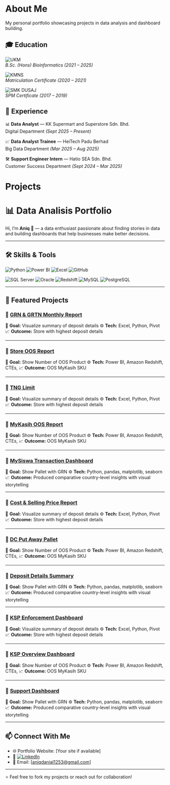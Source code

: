# About Me
My personal portfolio showcasing projects in data analysis and dashboard building.

## 🎓 Education

![UKM](https://img.shields.io/badge/Universiti%20Kebangsaan%20Malaysia-Bioinformatics-yellow)  
*B.Sc. (Hons) Bioinformatics (2021 – 2025)*  

![KMNS](https://img.shields.io/badge/Kolej%20Matrikulasi%20Negeri%20Sembilan-Foundation%20in%20Computer%20Science-blue)  
*Matriculation Certificate (2020 – 2021)*  

![SMK DUSAJ](https://img.shields.io/badge/SMK%20Dato'%20Undang%20Syed%20Ali%20Al%20Jufri-Class%20Of%20Pure%20Science-red)  
*SPM Certificate (2017 – 2019)*  


## 💼 Experience

📊 **Data Analyst** — KK Supermart and Superstore Sdn. Bhd.    
Digital Department *(Sept 2025 – Present)*  

📈 **Data Analyst Trainee** — HeiTech Padu Berhad    
Big Data Department *(Mar 2025 – Aug 2025)*  

🛠️ **Support Engineer Intern** — Hatio SEA Sdn. Bhd.    
Customer Success Department *(Sept 2024 – Mar 2025)*  



# Projects

# 📊 Data Analisis Portfolio

Hi, I’m **Aniq** 👋 — a data enthusiast passionate about finding stories in data and building dashboards that help businesses make better decisions.

---

## 🛠️ Skills & Tools

![Python](https://img.shields.io/badge/Python-Data%20Analysis-yellow)
![Power BI](https://img.shields.io/badge/Power%20BI-DAX-green)
![Excel](https://img.shields.io/badge/Excel-Advanced-brightgreen)
![GitHub](https://img.shields.io/badge/Git-GitHub-lightgrey)

![SQL Server](https://img.shields.io/badge/Database-SQLServer-blue)
![Oracle](https://img.shields.io/badge/Database-Oracle-red)
![Redshift](https://img.shields.io/badge/Database-Redshift-orange)
![MySQL](https://img.shields.io/badge/Database-MySQL-lightblue)
![PostgreSQL](https://img.shields.io/badge/Database-PostgreSQL-green)



---

## 📂 Featured Projects

### 🔹 [GRN & GRTN Monthly Report](https://github.com/aniq-khairani/deposit-details-summary-report)

📌 **Goal:** Visualize summary of deposit details 
⚙️ **Tech:** Excel, Python, Pivot
📈 **Outcome:** Store with highest deposit details

---

### 🔹 [Store OOS Report](https://github.com/aniq-khairani/myKasih-OOS-report)

📌 **Goal:** Show Number of OOS Product
⚙️ **Tech:** Power BI, Amazon Redshift, CTEs, 
📈 **Outcome:** OOS MyKasih SKU

---

### 🔹 [TNG Limit](https://github.com/aniq-khairani/deposit-details-summary-report)

📌 **Goal:** Visualize summary of deposit details 
⚙️ **Tech:** Excel, Python, Pivot
📈 **Outcome:** Store with highest deposit details

---

### 🔹 [MyKasih OOS Report](https://github.com/aniq-khairani/myKasih-OOS-report)

📌 **Goal:** Show Number of OOS Product
⚙️ **Tech:** Power BI, Amazon Redshift, CTEs, 
📈 **Outcome:** OOS MyKasih SKU

---

### 🔹 [MySiswa Transaction Dashboard](https://github.com/aniq-khairani/mySiswa-transaction-report)

📌 **Goal:** Show Pallet with GRN
⚙️ **Tech:** Python, pandas, matplotlib, seaborn
📈 **Outcome:** Produced comparative country-level insights with visual storytelling

---

### 🔹 [Cost & Selling Price Report](https://github.com/aniq-khairani/deposit-details-summary-report)

📌 **Goal:** Visualize summary of deposit details 
⚙️ **Tech:** Excel, Python, Pivot
📈 **Outcome:** Store with highest deposit details

---

### 🔹 [DC Put Away Pallet](https://github.com/aniq-khairani/myKasih-OOS-report)

📌 **Goal:** Show Number of OOS Product
⚙️ **Tech:** Power BI, Amazon Redshift, CTEs, 
📈 **Outcome:** OOS MyKasih SKU

---

### 🔹 [Deposit Details Summary](https://github.com/aniq-khairani/mySiswa-transaction-report)

📌 **Goal:** Show Pallet with GRN
⚙️ **Tech:** Python, pandas, matplotlib, seaborn
📈 **Outcome:** Produced comparative country-level insights with visual storytelling

---

### 🔹 [KSP Enforcement Dashboard](https://github.com/aniq-khairani/ksp-enforcement-dashboard)

📌 **Goal:** Visualize summary of deposit details 
⚙️ **Tech:** Excel, Python, Pivot
📈 **Outcome:** Store with highest deposit details

---

### 🔹 [KSP Overview Dashboard](https://github.com/aniq-khairani/ksp-overview-dashboard)

📌 **Goal:** Show Number of OOS Product
⚙️ **Tech:** Power BI, Amazon Redshift, CTEs, 
📈 **Outcome:** OOS MyKasih SKU

---

### 🔹 [Support Dashboard](https://github.com/aniq-khairani/support-dashboard)

📌 **Goal:** Show Pallet with GRN
⚙️ **Tech:** Python, pandas, matplotlib, seaborn
📈 **Outcome:** Produced comparative country-level insights with visual storytelling

---

## 📫 Connect With Me

* 🌐 Portfolio Website: \[Your site if available]
* 💼 [![LinkedIn](https://img.shields.io/badge/LinkedIn-Connect-blue)](https://www.linkedin.com/in/aniq-khairani/)
* 📧 Email: \[aniqdanial1253@gmail.com]

---

⭐ Feel free to fork my projects or reach out for collaboration!

